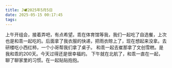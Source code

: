 ```yaml
---
title: J🕊️2025年5月5日
date: 2025-05-15 00:17:45
tags:
---
```

上午开组会，接着弄吧，有点希望。乖在体育馆等我，我们一起吃了自选餐，上次也是和乖一起吃的。后面拿了我衣服的快递，把雨衣晾上了，现在想起来没拿。去研楼吃小西红柿，一个小哥帮我们拿了桌子。
和乖一起去崔那拿了文创雪糕。是我和乖的200天。今天过得还是很幸福的。
下午就在北航了，和乖一直在一起，聊了聊家里的习惯。在一起贴贴抱抱。
